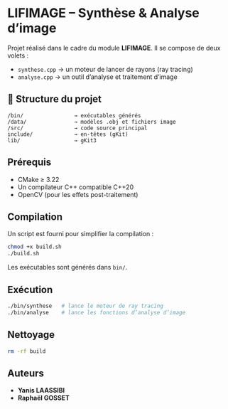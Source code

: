 # LIFIMAGE – Synthèse & Analyse d’image

Projet réalisé dans le cadre du module **LIFIMAGE**. Il se compose de deux volets :

- `synthese.cpp` → un moteur de lancer de rayons (ray tracing)
- `analyse.cpp` → un outil d’analyse et traitement d’image

## 📁 Structure du projet

```
/bin/                → exécutables générés
/data/               → modèles .obj et fichiers image
/src/                → code source principal
include/             → en-têtes (gKit)
lib/                 → gKit3
```

## Prérequis

- CMake ≥ 3.22
- Un compilateur C++ compatible C++20
- OpenCV (pour les effets post-traitement)

## Compilation

Un script est fourni pour simplifier la compilation :

```bash
chmod +x build.sh
./build.sh
```

Les exécutables sont générés dans `bin/`.

## Exécution

```bash
./bin/synthese   # lance le moteur de ray tracing
./bin/analyse    # lance les fonctions d’analyse d’image
```

## Nettoyage

```bash
rm -rf build
```

## Auteurs

- **Yanis LAASSIBI**
- **Raphaël GOSSET**